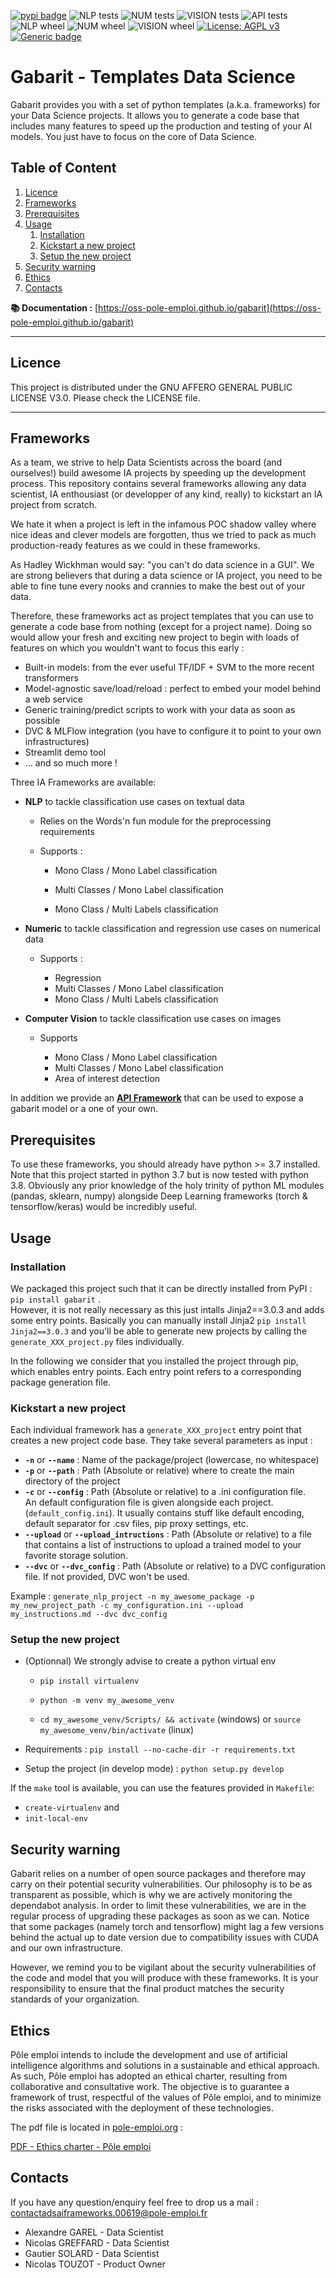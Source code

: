 [![pypi badge](https://img.shields.io/pypi/v/gabarit.svg)](https://pypi.python.org/pypi/gabarit)
![NLP tests](https://github.com/OSS-Pole-Emploi/gabarit/actions/workflows/nlp_build_tests.yaml/badge.svg)
![NUM tests](https://github.com/OSS-Pole-Emploi/gabarit/actions/workflows/num_build_tests.yaml/badge.svg)
![VISION tests](https://github.com/OSS-Pole-Emploi/gabarit/actions/workflows/vision_build_tests.yaml/badge.svg)
![API tests](https://github.com/OSS-Pole-Emploi/gabarit/actions/workflows/api_build_tests.yaml/badge.svg)
![NLP wheel](https://github.com/OSS-Pole-Emploi/gabarit/actions/workflows/nlp_wheel.yaml/badge.svg)
![NUM wheel](https://github.com/OSS-Pole-Emploi/gabarit/actions/workflows/num_wheel.yaml/badge.svg)
![VISION wheel](https://github.com/OSS-Pole-Emploi/gabarit/actions/workflows/vision_wheel.yaml/badge.svg)
[![License: AGPL v3](https://img.shields.io/badge/License-AGPL%20v3-blue.svg)](https://www.gnu.org/licenses/agpl-3.0)
[![Generic badge](https://img.shields.io/badge/python-3.7|3.8-blue.svg)](https://shields.io/)


# Gabarit - Templates Data Science

Gabarit provides you with a set of python templates (a.k.a. frameworks) for your Data Science projects. It allows you to generate a code base that includes many features to speed up the production and testing of your AI models. You just have to focus on the core of Data Science.

## Table of Content <!-- omit in toc -->
1. [Licence](#licence)
2. [Frameworks](#frameworks)
3. [Prerequisites](#prerequisites)
4. [Usage](#usage)
	1. [Installation](#installation)
	2. [Kickstart a new project](#kickstart-a-new-project)
	3. [Setup the new project](#setup-the-new-project)
5. [Security warning](#security-warning)
6. [Ethics](#ethics)
7. [Contacts](#contacts)

**📚 Documentation :** [https://oss-pole-emploi.github.io/gabarit](https://oss-pole-emploi.github.io/gabarit) <!-- omit in toc -->

---

## Licence

This project is distributed under the GNU AFFERO GENERAL PUBLIC LICENSE V3.0. Please check the LICENSE file.

---

## Frameworks

As a team, we strive to help Data Scientists across the board (and ourselves!) build awesome IA projects by speeding up the development process. This repository contains several frameworks allowing any data scientist, IA enthousiast (or developper of any kind, really) to kickstart an IA project from scratch.  

We hate it when a project is left in the infamous POC shadow valley where nice ideas and clever models are forgotten, thus we tried to pack as much production-ready features as we could in these frameworks.  

As Hadley Wickhman would say: "you can't do data science in a GUI". We are strong believers that during a data science or IA project, you need to be able to fine tune every nooks and crannies to make the best out of your data.  

Therefore, these frameworks act as project templates that you can use to generate a code base from nothing (except for a project name). Doing so would allow your fresh and exciting new project to begin with loads of features on which you wouldn't want to focus this early :
- Built-in models: from the ever useful TF/IDF + SVM to the more recent transformers
- Model-agnostic save/load/reload : perfect to embed your model behind a web service
- Generic training/predict scripts to work with your data as soon as possible
- DVC & MLFlow integration (you have to configure it to point to your own infrastructures)
- Streamlit demo tool
- ... and so much more !

Three IA Frameworks are available:

- **NLP** to tackle classification use cases on textual data

	-	Relies on the Words'n fun module for the preprocessing requirements

	-   Supports :

		- Mono Class / Mono Label classification

		- Multi Classes / Mono Label classification

		- Mono Class / Multi Labels classification


- **Numeric** to tackle classification and regression use cases on numerical data

	- Supports :

		- Regression
		- Multi Classes / Mono Label classification
		- Mono Class / Multi Labels classification


- **Computer Vision** to tackle classification use cases on images

	- Supports

		- Mono Class / Mono Label classification
		- Multi Classes / Mono Label classification
		- Area of interest detection

In addition we provide an [**API Framework**](/gabarit/template_api) that can be used to expose a gabarit model or a one of your own.

## Prerequisites

To use these frameworks, you should already have python >= 3.7 installed. Note that this project started in python 3.7 but is now tested with python 3.8.
Obviously any prior knowledge of the holy trinity of python ML modules (pandas, sklearn, numpy) alongside Deep Learning frameworks (torch & tensorflow/keras) would be incredibly useful.


## Usage


### Installation

We packaged this project such that it can be directly installed from PyPI : `pip install gabarit` .  
However, it is not really necessary as this just intalls Jinja2==3.0.3 and adds some entry points. Basically you can manually install Jinja2 `pip install Jinja2==3.0.3` and you'll be able to generate new projects by calling the `generate_XXX_project.py` files individually.  

In the following we consider that you installed the project through pip, which enables entry points. Each entry point refers to a corresponding package generation file.


### Kickstart a new project

Each individual framework has a `generate_XXX_project` entry point that creates a new project code base.
They take several parameters as input :

- **`-n`** or **`--name`** : Name of the package/project (lowercase, no whitespace)
- **`-p`** or **`--path`** : Path (Absolute or relative) where to create the main directory of the project
- **`-c`** or **`--config`** : Path (Absolute or relative) to a .ini configuration file.  
	An default configuration file is given alongside each project. (`default_config.ini`).
	It usually contains stuff like default encoding, default separator for .csv files, pip proxy settings, etc.
- **`--upload`** or **`--upload_intructions`** : Path (Absolute or relative) to a file that contains a list of instructions to upload a trained model to your favorite storage solution.
- **`--dvc`** or **`--dvc_config`** : Path (Absolute or relative) to a DVC configuration file. If not provided, DVC won't be used.


Example : `generate_nlp_project -n my_awesome_package -p my_new_project_path -c my_configuration.ini --upload my_instructions.md --dvc dvc_config`


### Setup the new project

- (Optionnal) We strongly advise to create a python virtual env

	- `pip install virtualenv`

	- `python -m venv my_awesome_venv`

	- `cd my_awesome_venv/Scripts/ && activate` (windows) or `source my_awesome_venv/bin/activate` (linux)

- Requirements : `pip install --no-cache-dir -r requirements.txt`

- Setup the project (in develop mode) : `python setup.py develop`


If the `make` tool is available, you can use the features provided in `Makefile`:

- `create-virtualenv`
and
- `init-local-env`



## Security warning
Gabarit relies on a number of open source packages and therefore may carry on their potential security vulnerabilities. Our philosophy is to be as transparent as possible, which is why we are actively monitoring the dependabot analysis. In order to limit these vulnerabilities, we are in the regular process of upgrading these packages as soon as we can.
Notice that some packages (namely torch and tensorflow) might lag a few versions behind the actual up to date version due to compatibility issues with CUDA and our own infrastructure.

However, we remind you to be vigilant about the security vulnerabilities of the code and model that you will produce with these frameworks. It is your responsibility to ensure that the final product matches the security standards of your organization.

## Ethics
Pôle emploi intends to include the development and use of artificial intelligence algorithms and solutions in a sustainable and ethical approach. As such, Pôle emploi has adopted an ethical charter, resulting from collaborative and consultative work. The objective is to guarantee a framework of trust, respectful of the values of Pôle emploi, and to minimize the risks associated with the deployment of these technologies.

The pdf file is located in [pole-emploi.org](https://www.pole-emploi.org/accueil/communiques/pole-emploi-se-dote-dune-charte-pour-une-utilisation-ethique-de-lintelligence-artificielle.html?type=article) :

[PDF - Ethics charter - Pôle emploi](https://www.pole-emploi.org/files/live/sites/peorg/files/images/Communiqu%c3%a9%20de%20presse/Charte%20de%20p%c3%b4le%20emploi%20pour%20une%20Intelligence%20Artificielle%20%c3%a9....pdf)

## Contacts

If you have any question/enquiry feel free to drop us a mail : contactadsaiframeworks.00619@pole-emploi.fr

- Alexandre GAREL - Data Scientist
- Nicolas GREFFARD - Data Scientist
- Gautier SOLARD - Data Scientist
- Nicolas TOUZOT - Product Owner
